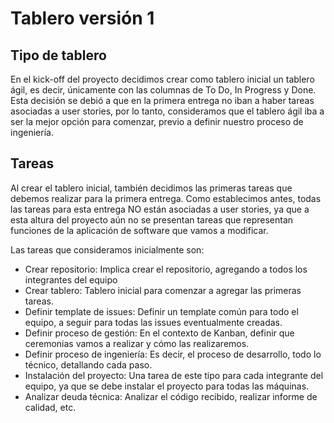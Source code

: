 # Tablero versión 1

## Tipo de tablero

En el kick-off del proyecto decidimos crear como tablero inicial un tablero ágil, es decir, únicamente con las columnas de To Do, In Progress y Done.
Esta decisión se debió a que en la primera entrega no iban a haber tareas asociadas a user stories, por lo tanto, consideramos que el tablero ágil iba a 
ser la mejor opción para comenzar, previo a definir nuestro proceso de ingeniería.  

## Tareas

Al crear el tablero inicial, también decidimos las primeras tareas que debemos realizar para la primera entrega. Como establecimos antes, todas las tareas 
para esta entrega NO están asociadas a user stories, ya que a esta altura del proyecto aún no se presentan tareas que representan funciones de la 
aplicación de software que vamos a modificar.

Las tareas que consideramos inicialmente son:

- Crear repositorio: Implica crear el repositorio, agregando a todos los integrantes del equipo
- Crear tablero: Tablero inicial para comenzar a agregar las primeras tareas.
- Definir template de issues: Definir un template común para todo el equipo, a seguir para todas las issues eventualmente creadas.
- Definir proceso de gestión: En el contexto de Kanban, definir que ceremonias vamos a realizar y cómo las realizaremos.
- Definir proceso de ingeniería: Es decir, el proceso de desarrollo, todo lo técnico, detallando cada paso.
- Instalación del proyecto: Una tarea de este tipo para cada integrante del equipo, ya que se debe instalar el proyecto para todas las máquinas.
- Analizar deuda técnica: Analizar el código recibido, realizar informe de calidad, etc.

